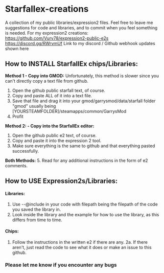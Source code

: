 # Starfallex-creations
A collection of my public libraries/expression2 files.
Feel free to leave me suggestions for code and libraries, and to commit when you feel something is needed.
For my expression2 creations: https://github.com/Vurv78/expression2-public-e2s
https://discord.gg/RWrvmUf Link to my discord / Github webhook updates shown here

## How to INSTALL StarfallEx chips/Libraries:
__Method 1 - Copy into GMOD:__
  Unfortunately, this method is slower since you can't directly copy a text file from github.
  1. Open the github public starfall text, of course.
  2. Copy and paste ALL of it into a text file.
  3. Save that file and drag it into your gmod/garrysmod/data/starfall folder
    "gmod" usually being [YOURSTEAMFOLDER]/steamapps/common/GarrysMod
  4. Profit

__Method 2: - Copy into the StarfallEx editor:__
  1. Open the github public e2 text, of course.
  2. Copy and paste it into the expression 2 tool.
  3. Make sure everything is the same to github and that everything pasted successfully.

__Both Methods:__
5. Read for any additional instructions in the form of e2 comments.
## How to USE Expression2s/Libraries:
  #### Libraries:
  1. Use --@include <filepath> in your code with filepath being the filepath of the code you saved the library in.
  2. Look inside the library and the example for how to use the library, as this differs from time to time.
  #### Chips:
  1. Follow the instructions in the written e2 if there are any.
  2a. If there aren't, just read the code to see what it does or make an issue to this github.
### Please let me know if you encounter any bugs
